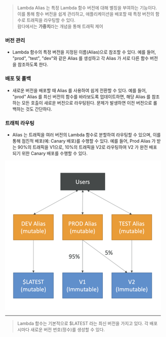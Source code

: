 
> Lambda Alias 는 특정 Lambda 함수 버전에 대해 별칭을 부여하는 기능이다. 이를 통해 함수 버전을 쉽게 관리하고, 애플리케이션을 배포할 때 특정 버전의 함수로 트래픽을 라우팅할 수 있다.<br>람다에서는 **가중치**라는 개념을 통해 트래픽 제어

### 버전 관리

- Lambda 함수의 특정 버전을 지정된 이름(Alias)으로 참조할 수 있다. 예를 들어, "prod", "test", "dev"와 같은 Alias 를 생성하고 각 Alias 가 서로 다른 함수 버전을 참조하도록 한다.

### 배포 및 롤백

- 새로운 버전을 배포할 때 Alias 를 사용하여 쉽게 전환할 수 있다. 예를 들어, "prod" Alias 를 최신 버전의 함수를 바라보도록 업데이트하면, 해당 Alias 를 참조하는 모든 호출이 새로운 버전으로 라우팅된다. 문제가 발생하면 이전 버전으로 롤백하는 것도 간단하다.

### 트래픽 라우팅

- Alias 는 트래픽을 여러 버전의 Lambda 함수로 분할하여 라우팅할 수 있으며, 이를 통해 점진적 배포(예: Canary 배포)를 수행할 수 있다. 예를 들어, Prod Alias 가 받는 90%의 트래픽을 V1으로, 10%의 트래픽을 V2로 라우팅하여 V2 가 완전 배포되기 위한 Canary 배포를 수행할 수 있다.

![](images/lambd_alias.png)

---


> Lambda 함수는 기본적으로 $LATEST 라는 최신 버전을 가지고 있다. 각 배포 시마다 새로운 버전 번호(정수)를 생성할 수 있다.